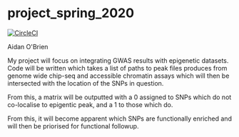 #  project_spring_2020

[![CircleCI](https://circleci.com/gh/biof309/project_spring_2020/tree/master.svg?style=shield)](https://circleci.com/gh/biof309/project_spring_2020/tree/master)

Aidan O'Brien 

My project will focus on integrating GWAS results with epigenetic datasets. 
Code will be written which takes a list of paths to peak files produces from genome wide chip-seq and accessible chromatin assays which will then be intersected with the location of the SNPs in question. 

From this, a matrix will be outputted with a 0 assigned to SNPs which do not co-localise to epigentic peak, and a 1 to those which do. 

From this, it will become apparent which SNPs are functionally enriched and will then be priorised for functional followup.
